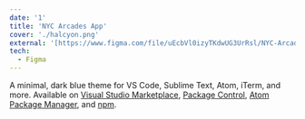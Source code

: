 ```yaml
---
date: '1'
title: 'NYC Arcades App'
cover: './halcyon.png'
external: '[https://www.figma.com/file/uEcbVl0izyTKdwUG3UrRsl/NYC-Arcades?node-id=71%3A5&t=EDtcflB1C2KgMJXP-3]'
tech:
  - Figma
---
```


A minimal, dark blue theme for VS Code, Sublime Text, Atom, iTerm, and more. Available on [Visual Studio Marketplace](https://marketplace.visualstudio.com/items?itemName=brittanychiang.halcyon-vscode), [Package Control](https://packagecontrol.io/packages/Halcyon%20Theme), [Atom Package Manager](https://atom.io/themes/halcyon-syntax), and [npm](https://www.npmjs.com/package/hyper-halcyon-theme).
